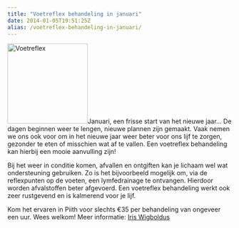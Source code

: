 ```yaml
---
title: "Voetreflex behandeling in januari"
date: 2014-01-05T19:51:25Z
alias: /voetreflex-behandeling-in-januari/
---
```

<img class="alignleft size-medium wp-image-562" alt="Voetreflex" src="https://res.cloudinary.com/piith/image/upload/2014/01/clip_image001-180x180.jpg" width="180" height="180" />Januari, een frisse start van het nieuwe jaar…
De dagen beginnen weer te lengen, nieuwe plannen zijn gemaakt. Vaak nemen we ons ook voor om in het nieuwe jaar weer beter voor ons lijf te zorgen, gezonder te eten of misschien wat af te vallen.
Een voetreflex behandeling kan hierbij een mooie aanvulling zijn!

Bij het weer in conditie komen, afvallen en ontgiften kan je lichaam wel wat ondersteuning gebruiken. Zo is het bijvoorbeeld mogelijk om, via de reflexpunten op de voeten, een lymfedrainage te ontvangen. Hierdoor worden afvalstoffen beter afgevoerd. Een voetreflex behandeling werkt ook zeer rustgevend en is kalmerend voor je lijf.

Kom het ervaren in Piith voor slechts €35 per behandeling van ongeveer een uur. Wees welkom!
Meer informatie: <a href="https://piith.nl/wie-doet-wat/iris-wigboldus/">Iris Wigboldus</a>